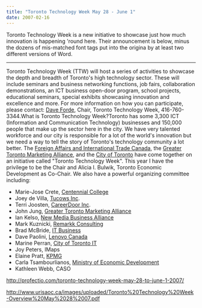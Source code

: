 ```yaml
---
title: "Toronto Technology Week May 28 - June 1"
date: 2007-02-16
---
```

Toronto Technology Week is a new initiative to showcase just how much innovation is happening 'round here.  Their announcement is below, minus the dozens of mis-matched font tags put into the origina by at least two different versions of Word.

<hr />Toronto Technology Week (TTW) will host a series of activities to showcase the depth and breadth of Toronto's high technology sector. These will include seminars and business networking functions, job fairs, collaboration demonstrations, an ICT business open-door program, school projects, educational seminars, special exhibits showcasing innovation and excellence and more.  For more information on how you can participate, please contact: <a href="mailto:dforde@profectio.com">Dave Forde</a>, Chair, Toronto Technology Week, 416-760-3344.What is Toronto Technology Week?Toronto has some 3,300 ICT (Information and Communication Technology) businesses and 150,000 people that make up the sector here in the city. We have very talented workforce and our city is responsible for a lot of the world's innovation but we need a way to tell the story of Toronto's technology community a lot better. The <a href="http://www.dfait-maeci.gc.ca/">Foreign Affairs and International Trade Canada</a>, the <a href="http://www.greatertoronto.org/home.htm">Greater Toronto Marketing Alliance</a>, and the <a href="http://www.toronto.ca/">City of Toronto</a> have come together on an initiative called "Toronto Technology Week". This year I have the privilege to be the Chair and Alicia I. Bulwik, Toronto Economic Development as Co-Chair. We also have a powerful organizing committee including:
<ul>
  <li>Marie-Jose Crete, <a href="http://www.centennialcollege.ca/">Centennial College</a></li>
  <li>Joey de Villa, <a href="http://www.tucows.com/">Tucows Inc</a>.</li>
  <li>Terri Joosten, <a href="http://www.careerdoor.com/">CareerDoor Inc</a>.</li>
  <li>John Jung, <a href="http://www.greatertoronto.org/">Greater Toronto Marketing Alliance</a></li>
  <li>Ian Kelso, <a href="http://www.nmba.ca/">New Media Business Alliance</a></li>
  <li>Mark Kuznicki, <a href="http://www.remarkk.com/">Remarkk Consulting</a></li>
  <li>Brad McBride, <a href="http://www.itbusiness.ca/">IT Business</a></li>
  <li>Dave Paolini, <a href="http://www.lenovo.com/ca/en/">Lenovo Canada</a></li>
  <li>Marine Perran, <a href="http://www.toronto.ca/">City of Toronto IT</a></li>
  <li>Joy Peters, IMaps</li>
  <li>Elaine Pratt, <a href="http://www.kpmg.ca/en/">KPMG</a></li>
  <li>Carla Tsambourlianos, <a href="http://www.ontariocanada.com/ontcan/index.jsp">Ministry of Economic Development</a></li>
  <li>Kathleen Webb, CASO</li>
</ul>
<a href="http://profectio.com/toronto-technology-week-may-28-to-june-1-2007/">http://profectio.com/toronto-technology-week-may-28-to-june-1-2007/</a>

<a href="http://www.urisaoc.ca/images/uploaded/Toronto%20Technology%20Week-Overview%20May%2028%2007.pdf">http://www.urisaoc.ca/images/uploaded/Toronto%20Technology%20Week-Overview%20May%2028%2007.pdf</a>
